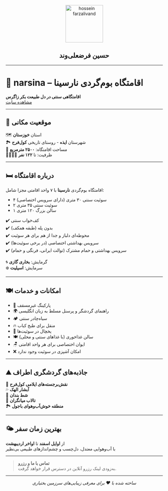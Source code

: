 <p align="center">
  <img src="https://avatars.githubusercontent.com/u/103107154?v=4" width="120" alt="hossein farzalivand" />
</p>

<h2 align="center">حسین فرضعلی‌وند</h2>

---

# 🏡 narsina – اقامتگاه بوم‌گردی نارسینا

**اقامتگاهی سنتی در دل طبیعت بکر زاگرس**  
[مشاهده سایت](https://farzalivand.github.io/narsina)

---

## 📍 موقعیت مکانی

🗺️ استان **خوزستان**  
🏞️ شهرستان **ایذه** - روستای تاریخی **کول‌فرح**  
📏 مساحت اقامتگاه: **۲۵۰۰ مترمربع**  
👨‍👩‍👧‍👦 ظرفیت: تا **۱۲۲ نفر**

---

## 🛏️ درباره اقامتگاه

اقامتگاه بوم‌گردی **نارسینا** با ۷ واحد اقامتی مجزا شامل:

- ۴ سوئیت سنتی ۳۰ متری (دارای سرویس اختصاصی)
- ۲ سوئیت سنتی ۳۵ متری
- ۱ سالن بزرگ ۱۲۰ متری

✔️ کف‌خواب سنتی  
✔️ بدون پله (طبقه همکف)  
✔️ محوطه‌ای دلباز و جدا از هم برای هر سوئیت  
✔️ سرویس بهداشتی اختصاصی (در برخی سوئیت‌ها)  
✔️ سرویس بهداشتی و حمام مشترک (توالت ایرانی، فرنگی و حمام)

🌀 گرمایش: **بخاری گازی**  
❄️ سرمایش: **اسپلیت**

---

## 🍽️ امکانات و خدمات

- 🚗 پارکینگ غیرمسقف  
- 🌍 راهنمای گردشگر و پرسنل مسلط به زبان انگلیسی  
- 🏕️ سیاه‌چادر سنتی  
- 🔥 منقل برای طبخ کباب  
- 🧊 یخچال در سوئیت‌ها  
- 🍽️ سالن غذاخوری (با غذاهای سنتی و محلی)  
- 🪑 ایوان اختصاصی برای هر واحد اقامتی  
- ❌ امکان آشپزی در سوئیت وجود ندارد

---

## ⛰️ جاذبه‌های گردشگری اطراف

📜 **نقش‌برجسته‌های ایلامی کول‌فرح**  
💦 **آبشار الهک**  
🌊 **شط بندان**  
🌿 **تالاب میانگران**  
🏞️ **منطقه خوش‌آب‌و‌هوای باجول**

---

## 🌤️ بهترین زمان سفر

از **اوایل اسفند** تا **اواخر اردیبهشت**  
با آب‌وهوایی معتدل، دل‌چسب و چشم‌اندازهای طبیعی بی‌نظیر

---

> **تماس با ما و رزرو**  
به‌زودی لینک رزرو آنلاین در دسترس قرار خواهد گرفت.

---

<p align="center"><i>ساخته شده با ❤️ برای معرفی زیبایی‌های سرزمین بختیاری</i></p>
